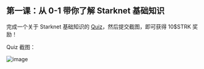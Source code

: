 ## 第一课：从 0-1 带你了解 Starknet 基础知识

完成一个关于 Starknet 基础知识的 [Quiz](https://openbuild.xyz/quiz/2025041601)，然后提交截图，即可获得 10\$STRK 奖励！

Quiz 截图： 

![image](https://github.com/user-attachments/assets/05d6ff45-214f-4f58-b6d0-983d65e894a8)
